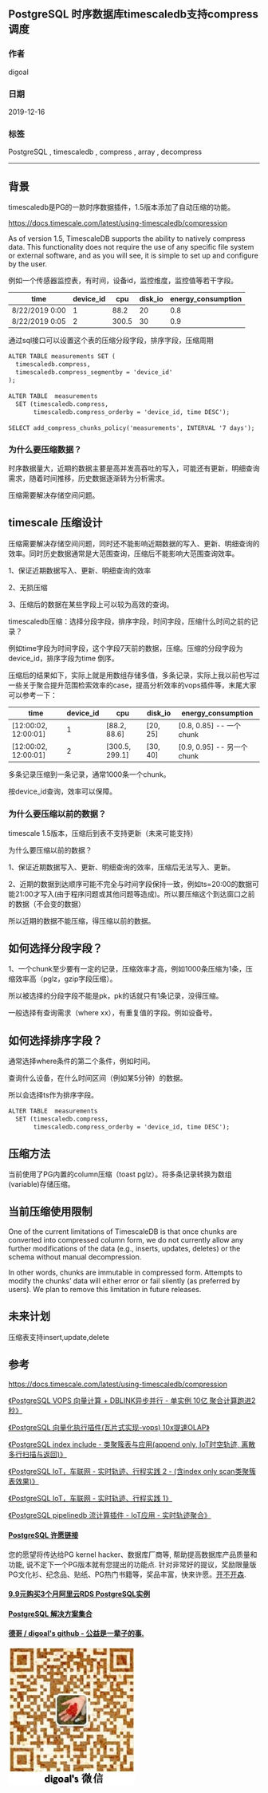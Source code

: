 ## PostgreSQL 时序数据库timescaledb支持compress调度  
                                                                                                             
### 作者                                                                    
digoal                                                                                                             
                                                                                                             
### 日期                                                                                                             
2019-12-16                                                                                                     
                                                                                                             
### 标签                                                                                                             
PostgreSQL , timescaledb , compress , array , decompress   
                                                                                                             
----                                                                                                             
                                                                                                             
## 背景      
timescaledb是PG的一款时序数据插件，1.5版本添加了自动压缩的功能。  
  
https://docs.timescale.com/latest/using-timescaledb/compression  
  
As of version 1.5, TimescaleDB supports the ability to natively compress data. This functionality does not require the use of any specific file system or external software, and as you will see, it is simple to set up and configure by the user.  
  
例如一个传感器监控表，有时间，设备id，监控维度，监控值等若干字段。  
  
time	|device_id	|cpu	|disk_io	|energy_consumption  
---|---|---|---|---  
8/22/2019 0:00	|1	|88.2	|20|	0.8  
8/22/2019 0:05	|2	|300.5	|30|	0.9  
  
通过sql接口可以设置这个表的压缩分段字段，排序字段，压缩周期  
  
```  
ALTER TABLE measurements SET (  
  timescaledb.compress,  
  timescaledb.compress_segmentby = 'device_id'  
);  
  
ALTER TABLE  measurements  
  SET (timescaledb.compress,  
       timescaledb.compress_orderby = 'device_id, time DESC');  
  
SELECT add_compress_chunks_policy('measurements', INTERVAL '7 days');  
```  
  
### 为什么要压缩数据？  
时序数据量大，近期的数据主要是高并发高吞吐的写入，可能还有更新，明细查询需求，随着时间推移，历史数据逐渐转为分析需求。  
  
压缩需要解决存储空间问题。  
  
## timescale 压缩设计  
压缩需要解决存储空间问题，同时还不能影响近期数据的写入、更新、明细查询的效率。同时历史数据通常是大范围查询，压缩后不能影响大范围查询效率。  
  
1、保证近期数据写入、更新、明细查询的效率  
  
2、无损压缩  
  
3、压缩后的数据在某些字段上可以较为高效的查询。  
  
timescaledb压缩：选择分段字段，排序字段，时间字段，压缩什么时间之前的记录？  
  
例如time字段为时间字段，这个字段7天前的数据，压缩。压缩的分段字段为device_id，排序字段为time 倒序。  
  
压缩后的结果如下，实际上就是用数组存储多值，多条记录，实际上我以前也写过一些关于聚合提升范围检索效率的case，提高分析效率的vops插件等，末尾大家可以参考一下：  
  
time	|device_id	|cpu	|disk_io	|energy_consumption  
---|---|---|---|---  
[12:00:02, 12:00:01]|	1|	[88.2, 88.6]|	[20, 25]|	[0.8, 0.85]  -- 一个chunk  
[12:00:02, 12:00:01]|	2|	[300.5, 299.1]|	[30, 40]|	[0.9, 0.95]  -- 另一个chunk  
  
多条记录压缩到一条记录，通常1000条一个chunk。  
  
按device_id查询，效率可以保障。  
  
### 为什么要压缩以前的数据？  
timescale 1.5版本，压缩后到表不支持更新（未来可能支持）  
  
为什么要压缩以前的数据？  
  
1、保证近期数据写入、更新、明细查询的效率，压缩后无法写入、更新。  
  
2、近期的数据到达顺序可能不完全与时间字段保持一致，例如ts=20:00的数据可能21:00才写入(由于程序问题或其他问题等造成)。所以要压缩这个到达窗口之前的数据（不会变的数据）  
  
所以近期的数据不能压缩，得压缩以前的数据。  
  
## 如何选择分段字段？  
1、一个chunk至少要有一定的记录，压缩效率才高，例如1000条压缩为1条，压缩效率高（pglz，gzip字段压缩）。  
  
所以被选择的分段字段不能是pk，pk的话就只有1条记录，没得压缩。  
  
一般选择有查询需求（where xx），有重复值的字段。例如设备号。  
  
## 如何选择排序字段？  
通常选择where条件的第二个条件，例如时间。  
  
查询什么设备，在什么时间区间（例如某5分钟）的数据。  
  
所以会选择ts作为排序字段。  
  
```  
ALTER TABLE  measurements  
  SET (timescaledb.compress,  
       timescaledb.compress_orderby = 'device_id, time DESC');  
```  
  
## 压缩方法  
当前使用了PG内置的column压缩（toast pglz）。将多条记录转换为数组(variable)存储压缩。  
  
## 当前压缩使用限制  
One of the current limitations of TimescaleDB is that once chunks are converted into compressed column form, we do not currently allow any further modifications of the data (e.g., inserts, updates, deletes) or the schema without manual decompression.   
  
In other words, chunks are immutable in compressed form. Attempts to modify the chunks’ data will either error or fail silently (as preferred by users). We plan to remove this limitation in future releases.  
  
## 未来计划  
压缩表支持insert,update,delete  
  
## 参考  
https://docs.timescale.com/latest/using-timescaledb/compression  
  
[《PostgreSQL VOPS 向量计算 + DBLINK异步并行 - 单实例 10亿 聚合计算跑进2秒》](../201802/20180210_01.md)    
  
[《PostgreSQL 向量化执行插件(瓦片式实现-vops) 10x提速OLAP》](../201702/20170225_01.md)    
  
[《PostgreSQL index include - 类聚簇表与应用(append only, IoT时空轨迹, 离散多行扫描与返回)》](../201905/20190503_03.md)    
  
[《PostgreSQL IoT，车联网 - 实时轨迹、行程实践 2 - (含index only scan类聚簇表效果)》](../201812/20181209_01.md)    
  
[《PostgreSQL IoT，车联网 - 实时轨迹、行程实践 1》](../201812/20181207_01.md)    
  
[《PostgreSQL pipelinedb 流计算插件 - IoT应用 - 实时轨迹聚合》](../201811/20181101_02.md)    
  
  
  
  
  
  
  
  
  
  
  
  
  
  
  
  
  
  
  
  
  
  
  
  
  
  
  
  
  
  
  
  
  
  
  
  
  
  
  
  
  
  
  
  
  
  
  
  
  
  
  
  
  
  
  
  
  
#### [PostgreSQL 许愿链接](https://github.com/digoal/blog/issues/76 "269ac3d1c492e938c0191101c7238216")
您的愿望将传达给PG kernel hacker、数据库厂商等, 帮助提高数据库产品质量和功能, 说不定下一个PG版本就有您提出的功能点. 针对非常好的提议，奖励限量版PG文化衫、纪念品、贴纸、PG热门书籍等，奖品丰富，快来许愿。[开不开森](https://github.com/digoal/blog/issues/76 "269ac3d1c492e938c0191101c7238216").  
  
  
#### [9.9元购买3个月阿里云RDS PostgreSQL实例](https://www.aliyun.com/database/postgresqlactivity "57258f76c37864c6e6d23383d05714ea")
  
  
#### [PostgreSQL 解决方案集合](https://yq.aliyun.com/topic/118 "40cff096e9ed7122c512b35d8561d9c8")
  
  
#### [德哥 / digoal's github - 公益是一辈子的事.](https://github.com/digoal/blog/blob/master/README.md "22709685feb7cab07d30f30387f0a9ae")
  
  
![digoal's wechat](../pic/digoal_weixin.jpg "f7ad92eeba24523fd47a6e1a0e691b59")
  
